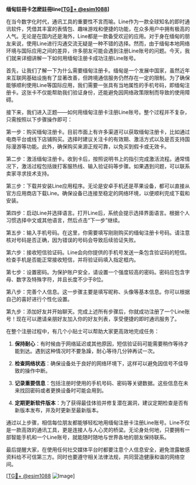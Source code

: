 **缅甸註冊卡怎麽註冊line[[TG💪+ @esim1088](https://t.me/s/esim1088)]**

在当今数字化时代，通讯工具的重要性不言而喻。Line作为一款全球知名的即时通讯软件，凭借其丰富的表情包、趣味游戏和便捷的功能，在众多用户中拥有极高的人气。无论是在国内还是海外，Line都是一款备受欢迎的应用。对于身在缅甸的朋友来说，使用Line进行沟通交流无疑是一种不错的选择。然而，由于缅甸本地网络环境与国际应用之间的差异，许多朋友可能会遇到注册Line账号的问题。今天，我们就来详细讲解一下如何用缅甸注册卡成功注册Line账号。

首先，让我们了解一下为什么需要缅甸注册卡。缅甸是一个发展中国家，虽然近年来互联网基础设施有了显著改善，但跨境通信服务仍然存在一定的限制。为了确保能够顺利使用Line等国际应用，我们需要一张具有当地属性的手机号码，即缅甸注册卡。这张卡不仅能帮助我们验证身份，还能避免因网络政策限制而导致的使用障碍。

接下来，我们进入正题——如何用缅甸注册卡注册Line账号。整个过程并不复杂，只需按照以下步骤操作即可：

第一步：购买缅甸注册卡。目前市面上有许多渠道可以获取缅甸注册卡，比如通过电商平台或线下店铺购买。选择时建议关注卡的有效期、激活方式以及是否支持国际漫游等功能。此外，确保购买来源正规可靠，以免买到假卡或无效卡。

第二步：激活缅甸注册卡。收到卡后，按照说明书上的指引完成激活流程。通常情况下，激活过程包括拨打客服热线、输入验证码等步骤。如果遇到问题，可以联系卖家寻求技术支持。

第三步：下载并安装Line应用程序。无论是安卓手机还是苹果设备，都可以直接从官方应用商店下载Line。确保设备已连接至稳定的网络环境，以便顺利完成下载和安装。

第四步：启动Line并选择语言。打开Line后，系统会提示选择界面语言。根据个人习惯选择中文或其他语言，然后点击“下一步”继续。

第五步：输入手机号码。在这里，你需要填写刚刚购买的缅甸注册卡号码。请注意核对号码是否正确，因为错误的号码会导致后续验证失败。

第六步：接收短信验证码。Line会向你提供的手机号发送一条包含验证码的短信。检查手机是否能正常接收短信，并将验证码填入指定框内。

第七步：设置密码。为保护账户安全，请设置一个强度较高的密码。密码应包含字母、数字及特殊字符，并且长度不少于8位。

第八步：完善个人信息。这一步骤主要是填写昵称、头像等基本信息。你可以根据自己的喜好进行个性化设置。

第九步：添加好友并开始聊天。完成上述所有步骤后，你就成功注册了一个Line账号！现在可以邀请亲朋好友加入你的好友列表，享受便捷的即时通讯服务了。

在整个注册过程中，有几个小贴士可以帮助大家更高效地完成任务：

1. **保持耐心**：有时候由于网络延迟或其他原因，短信验证码可能需要稍作等待才能到达。遇到这种情况时不要急躁，耐心等待几分钟再试一次。

2. **检查网络状态**：确保设备处于良好的网络环境下，这样可以避免因信号不佳导致的操作中断。

3. **记录重要信息**：包括注册时使用的手机号码、密码等关键数据。这些信息在未来找回密码或者更换设备时可能会用到。

4. **定期更新软件版本**：为了获得最佳体验并修复潜在漏洞，建议定期检查是否有新版本发布，并及时更新至最新版本。

通过以上步骤，相信每位朋友都能够轻松地用缅甸注册卡注册Line账号。Line不仅是一款高效的通讯工具，更是连接人与人心灵的桥梁。无论身处何地，只要拥有一部智能手机和一个Line账号，就能随时随地与世界各地的朋友保持联系。

最后提醒大家，在使用任何社交媒体平台时都要注意个人信息安全，避免泄露敏感资料给不可信第三方。同时也要遵守相关法律法规，共同营造健康和谐的网络空间。

[[TG💪+ @esim1088](https://t.me/s/esim1088) ![Image](https://i.postimg.cc/4NQfJmqS/Snipaste-2025-05-13-00-14-12.png)]